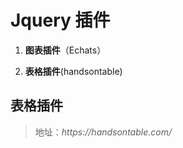 # Jquery 插件

1. **图表插件**（Echats）

2. **表格插件**\(handsontable\)


**表格插件**
---

> 地址：_https:\/\/handsontable.com\/_



